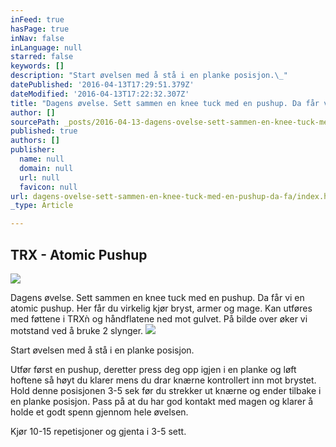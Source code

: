 ```yaml
---
inFeed: true
hasPage: true
inNav: false
inLanguage: null
starred: false
keywords: []
description: "Start øvelsen med å stå i en planke posisjon.\_"
datePublished: '2016-04-13T17:29:51.379Z'
dateModified: '2016-04-13T17:22:32.307Z'
title: "Dagens øvelse. Sett sammen en knee tuck med en pushup. Da får vi en atomic pushup. Her får du virkelig kjør bryst, armer og mage. Kan utføres med føttene i TRXǹ og håndflatene ned mot gulvet. På bilde over øker vi motstand ved å bruke 2 slynger.\_"
author: []
sourcePath: _posts/2016-04-13-dagens-ovelse-sett-sammen-en-knee-tuck-med-en-pushup-da-fa.md
published: true
authors: []
publisher:
  name: null
  domain: null
  url: null
  favicon: null
url: dagens-ovelse-sett-sammen-en-knee-tuck-med-en-pushup-da-fa/index.html
_type: Article

---
```

## TRX - Atomic Pushup
![](https://the-grid-user-content.s3-us-west-2.amazonaws.com/98c9da02-c5d9-42b4-8c7c-6f271eca4d43.jpg)

Dagens øvelse. Sett sammen en knee tuck med en pushup. Da får vi en atomic pushup. Her får du virkelig kjør bryst, armer og mage. Kan utføres med føttene i TRXǹ og håndflatene ned mot gulvet. På bilde over øker vi motstand ved å bruke 2 slynger. ![](https://the-grid-user-content.s3-us-west-2.amazonaws.com/c3c15d95-29f2-429f-8607-d544f2e12fae.png)

Start øvelsen med å stå i en planke posisjon. 

Utfør først en pushup, deretter press deg opp igjen i en planke og løft hoftene så høyt du klarer mens du drar knærne kontrollert inn mot brystet. Hold denne posisjonen 3-5 sek før du strekker ut knærne og ender tilbake i en planke posisjon. Pass på at du har god kontakt med magen og klarer å holde et godt spenn gjennom hele øvelsen.

Kjør 10-15 repetisjoner og gjenta i 3-5 sett.